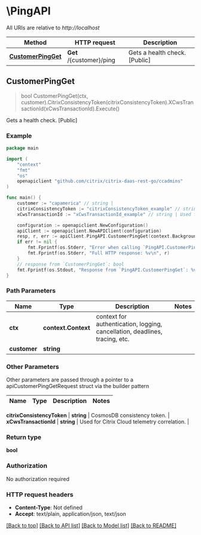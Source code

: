 # \PingAPI

All URIs are relative to *http://localhost*

Method | HTTP request | Description
------------- | ------------- | -------------
[**CustomerPingGet**](PingAPI.md#CustomerPingGet) | **Get** /{customer}/ping | Gets a health check. [Public]



## CustomerPingGet

> bool CustomerPingGet(ctx, customer).CitrixConsistencyToken(citrixConsistencyToken).XCwsTransactionId(xCwsTransactionId).Execute()

Gets a health check. [Public]

### Example

```go
package main

import (
	"context"
	"fmt"
	"os"
	openapiclient "github.com/citrix/citrix-daas-rest-go/ccadmins"
)

func main() {
	customer := "capamerica" // string | 
	citrixConsistencyToken := "citrixConsistencyToken_example" // string | CosmosDB consistency token. (optional)
	xCwsTransactionId := "xCwsTransactionId_example" // string | Used for Citrix Cloud telemetry correlation. (optional)

	configuration := openapiclient.NewConfiguration()
	apiClient := openapiclient.NewAPIClient(configuration)
	resp, r, err := apiClient.PingAPI.CustomerPingGet(context.Background(), customer).CitrixConsistencyToken(citrixConsistencyToken).XCwsTransactionId(xCwsTransactionId).Execute()
	if err != nil {
		fmt.Fprintf(os.Stderr, "Error when calling `PingAPI.CustomerPingGet``: %v\n", err)
		fmt.Fprintf(os.Stderr, "Full HTTP response: %v\n", r)
	}
	// response from `CustomerPingGet`: bool
	fmt.Fprintf(os.Stdout, "Response from `PingAPI.CustomerPingGet`: %v\n", resp)
}
```

### Path Parameters


Name | Type | Description  | Notes
------------- | ------------- | ------------- | -------------
**ctx** | **context.Context** | context for authentication, logging, cancellation, deadlines, tracing, etc.
**customer** | **string** |  | 

### Other Parameters

Other parameters are passed through a pointer to a apiCustomerPingGetRequest struct via the builder pattern


Name | Type | Description  | Notes
------------- | ------------- | ------------- | -------------

 **citrixConsistencyToken** | **string** | CosmosDB consistency token. | 
 **xCwsTransactionId** | **string** | Used for Citrix Cloud telemetry correlation. | 

### Return type

**bool**

### Authorization

No authorization required

### HTTP request headers

- **Content-Type**: Not defined
- **Accept**: text/plain, application/json, text/json

[[Back to top]](#) [[Back to API list]](../README.md#documentation-for-api-endpoints)
[[Back to Model list]](../README.md#documentation-for-models)
[[Back to README]](../README.md)

